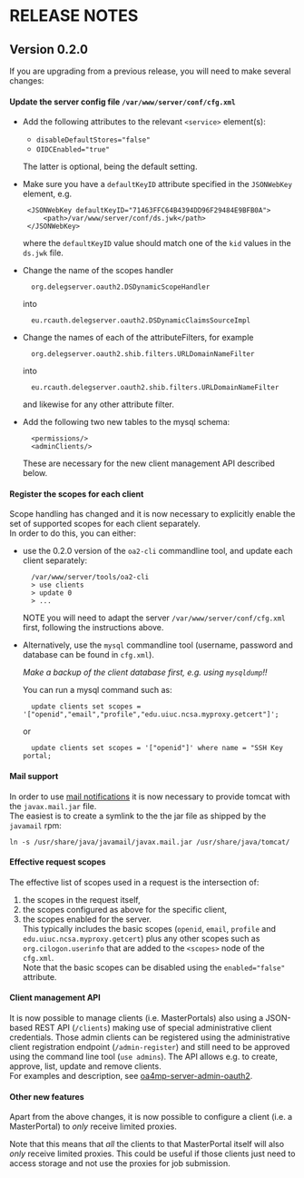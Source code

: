 # RELEASE NOTES

## Version 0.2.0

If you are upgrading from a previous release, you will need to make several
changes:

#### Update the server config file `/var/www/server/conf/cfg.xml`

* Add the following attributes to the relevant `<service>` element(s):
    * `disableDefaultStores="false"`
    * `OIDCEnabled="true"`

  The latter is optional, being the default setting.

* Make sure you have a `defaultKeyID` attribute specified in the `JSONWebKey`
  element, e.g.

       <JSONWebKey defaultKeyID="71463FFC64B4394DD96F29484E9BFB0A">
           <path>/var/www/server/conf/ds.jwk</path>
       </JSONWebKey>

  where the `defaultKeyID` value should match one of the `kid` values in the
  `ds.jwk` file.

* Change the name of the scopes handler

        org.delegserver.oauth2.DSDynamicScopeHandler

  into

        eu.rcauth.delegserver.oauth2.DSDynamicClaimsSourceImpl

* Change the names of each of the attributeFilters, for example

        org.delegserver.oauth2.shib.filters.URLDomainNameFilter

  into

        eu.rcauth.delegserver.oauth2.shib.filters.URLDomainNameFilter

  and likewise for any other attribute filter.

* Add the following two new tables to the mysql schema:

        <permissions/>
        <adminClients/>

  These are necessary for the new client management API described below.

#### Register the scopes for each client

Scope handling has changed and it is now necessary to explicitly enable the set
of supported scopes for each client separately.  
In order to do this, you can either:

* use the 0.2.0 version of the `oa2-cli` commandline tool, and update each
  client separately:

        /var/www/server/tools/oa2-cli
        > use clients
        > update 0
        > ...

  NOTE you will need to adapt the server `/var/www/server/conf/cfg.xml` first,
  following the instructions above.

* Alternatively, use the `mysql` commandline tool
  (username, password and database can be found in `cfg.xml`).

  *Make a backup of the client database first, e.g. using `mysqldump`!!*

  You can run a mysql command such as:

        update clients set scopes = '["openid","email","profile","edu.uiuc.ncsa.myproxy.getcert"]';

  or

        update clients set scopes = '["openid"]' where name = "SSH Key portal;

#### Mail support

In order to use [mail notifications](http://grid.ncsa.illinois.edu/myproxy/oauth/server/configuration/server-email.xhtml)
it is now necessary to provide tomcat with the `javax.mail.jar` file.  
The easiest is to create a symlink to the the jar file as shipped by
the `javamail` rpm:

    ln -s /usr/share/java/javamail/javax.mail.jar /usr/share/java/tomcat/

#### Effective request scopes

The effective list of scopes used in a request is the intersection of:

1. the scopes in the request itself,
2. the scopes configured as above for the specific client,
3. the scopes enabled for the server.  
   This typically includes the basic scopes
   (`openid`, `email`, `profile` and `edu.uiuc.ncsa.myproxy.getcert`)
   plus any other scopes such as `org.cilogon.userinfo` that are added to the
   `<scopes>` node of the `cfg.xml`.  
   Note that the basic scopes can be disabled using the `enabled="false"`
   attribute.

#### Client management API

It is now possible to manage clients (i.e. MasterPortals) also using a
JSON-based REST API (`/clients`) making use of special administrative client
credentials. Those admin clients can be registered using the administrative
client registration endpoint (`/admin-register`) and still need to be approved
using the command line tool (`use admins`). The API allows e.g. to create,
approve, list, update and remove clients.  
For examples and description, see
[oa4mp-server-admin-oauth2](https://github.com/rcauth-eu/OA4MP/tree/4.2-RCauth-1-release/oa4mp-server-admin-oauth2/src/main/scripts/client-scripts).

#### Other new features

Apart from the above changes, it is now possible to configure a client (i.e. a
MasterPortal) to *only* receive limited proxies.

Note that this means that *all* the clients to that MasterPortal itself will
also *only* receive limited proxies. This could be useful if those clients just
need to access storage and not use the proxies for job submission.

